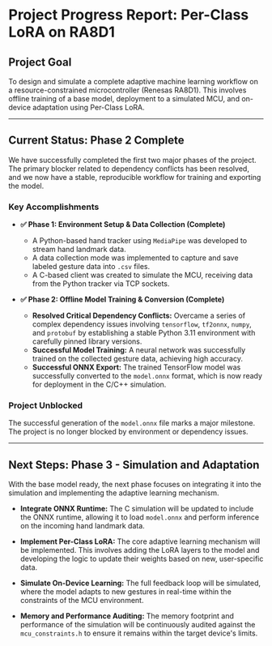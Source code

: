 # Project Progress Report: Per-Class LoRA on RA8D1

## Project Goal

To design and simulate a complete adaptive machine learning workflow on a resource-constrained microcontroller (Renesas RA8D1). This involves offline training of a base model, deployment to a simulated MCU, and on-device adaptation using Per-Class LoRA.

---

## Current Status: Phase 2 Complete

We have successfully completed the first two major phases of the project. The primary blocker related to dependency conflicts has been resolved, and we now have a stable, reproducible workflow for training and exporting the model.

### Key Accomplishments

- **✅ Phase 1: Environment Setup & Data Collection (Complete)**
  - A Python-based hand tracker using `MediaPipe` was developed to stream hand landmark data.
  - A data collection mode was implemented to capture and save labeled gesture data into `.csv` files.
  - A C-based client was created to simulate the MCU, receiving data from the Python tracker via TCP sockets.

- **✅ Phase 2: Offline Model Training & Conversion (Complete)**
  - **Resolved Critical Dependency Conflicts:** Overcame a series of complex dependency issues involving `tensorflow`, `tf2onnx`, `numpy`, and `protobuf` by establishing a stable Python 3.11 environment with carefully pinned library versions.
  - **Successful Model Training:** A neural network was successfully trained on the collected gesture data, achieving high accuracy.
  - **Successful ONNX Export:** The trained TensorFlow model was successfully converted to the `model.onnx` format, which is now ready for deployment in the C/C++ simulation.

### Project Unblocked

The successful generation of the `model.onnx` file marks a major milestone. The project is no longer blocked by environment or dependency issues.

---

## Next Steps: Phase 3 - Simulation and Adaptation

With the base model ready, the next phase focuses on integrating it into the simulation and implementing the adaptive learning mechanism.

- **Integrate ONNX Runtime:** The C simulation will be updated to include the ONNX runtime, allowing it to load `model.onnx` and perform inference on the incoming hand landmark data.

- **Implement Per-Class LoRA:** The core adaptive learning mechanism will be implemented. This involves adding the LoRA layers to the model and developing the logic to update their weights based on new, user-specific data.

- **Simulate On-Device Learning:** The full feedback loop will be simulated, where the model adapts to new gestures in real-time within the constraints of the MCU environment.

- **Memory and Performance Auditing:** The memory footprint and performance of the simulation will be continuously audited against the `mcu_constraints.h` to ensure it remains within the target device's limits.
